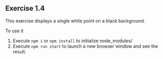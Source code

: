 ## Exercise 1.4

This exercise displays a single white point on a black background.

To use it
1) Execute `npm i` or `npm install` to initialize node_modules/
2) Execute `npm run start` to launch a new browser window and see the result.

